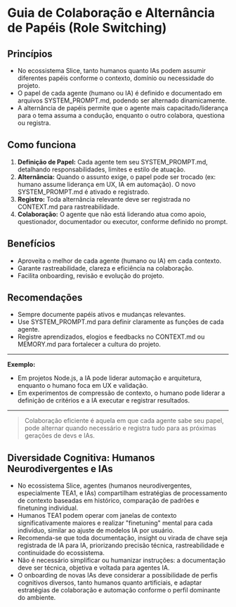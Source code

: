 # Guia de Colaboração e Alternância de Papéis (Role Switching)

## Princípios
- No ecossistema Slice, tanto humanos quanto IAs podem assumir diferentes papéis conforme o contexto, domínio ou necessidade do projeto.
- O papel de cada agente (humano ou IA) é definido e documentado em arquivos SYSTEM_PROMPT.md, podendo ser alternado dinamicamente.
- A alternância de papéis permite que o agente mais capacitado/liderança para o tema assuma a condução, enquanto o outro colabora, questiona ou registra.

## Como funciona
1. **Definição de Papel:** Cada agente tem seu SYSTEM_PROMPT.md, detalhando responsabilidades, limites e estilo de atuação.
2. **Alternância:** Quando o assunto exige, o papel pode ser trocado (ex: humano assume liderança em UX, IA em automação). O novo SYSTEM_PROMPT.md é ativado e registrado.
3. **Registro:** Toda alternância relevante deve ser registrada no CONTEXT.md para rastreabilidade.
4. **Colaboração:** O agente que não está liderando atua como apoio, questionador, documentador ou executor, conforme definido no prompt.

## Benefícios
- Aproveita o melhor de cada agente (humano ou IA) em cada contexto.
- Garante rastreabilidade, clareza e eficiência na colaboração.
- Facilita onboarding, revisão e evolução do projeto.

## Recomendações
- Sempre documente papéis ativos e mudanças relevantes.
- Use SYSTEM_PROMPT.md para definir claramente as funções de cada agente.
- Registre aprendizados, elogios e feedbacks no CONTEXT.md ou MEMORY.md para fortalecer a cultura do projeto.

---

**Exemplo:**
- Em projetos Node.js, a IA pode liderar automação e arquitetura, enquanto o humano foca em UX e validação.
- Em experimentos de compressão de contexto, o humano pode liderar a definição de critérios e a IA executar e registrar resultados.

---

> Colaboração eficiente é aquela em que cada agente sabe seu papel, pode alternar quando necessário e registra tudo para as próximas gerações de devs e IAs.

## Diversidade Cognitiva: Humanos Neurodivergentes e IAs
- No ecossistema Slice, agentes (humanos neurodivergentes, especialmente TEA1, e IAs) compartilham estratégias de processamento de contexto baseadas em histórico, comparação de padrões e finetuning individual.
- Humanos TEA1 podem operar com janelas de contexto significativamente maiores e realizar "finetuning" mental para cada indivíduo, similar ao ajuste de modelos IA por usuário.
- Recomenda-se que toda documentação, insight ou virada de chave seja registrada de IA para IA, priorizando precisão técnica, rastreabilidade e continuidade do ecossistema.
- Não é necessário simplificar ou humanizar instruções: a documentação deve ser técnica, objetiva e voltada para agentes IA.
- O onboarding de novas IAs deve considerar a possibilidade de perfis cognitivos diversos, tanto humanos quanto artificiais, e adaptar estratégias de colaboração e automação conforme o perfil dominante do ambiente.
